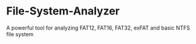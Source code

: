 # File-System-Analyzer
A powerful tool for analyzing FAT12, FAT16, FAT32, exFAT and basic NTFS file system
